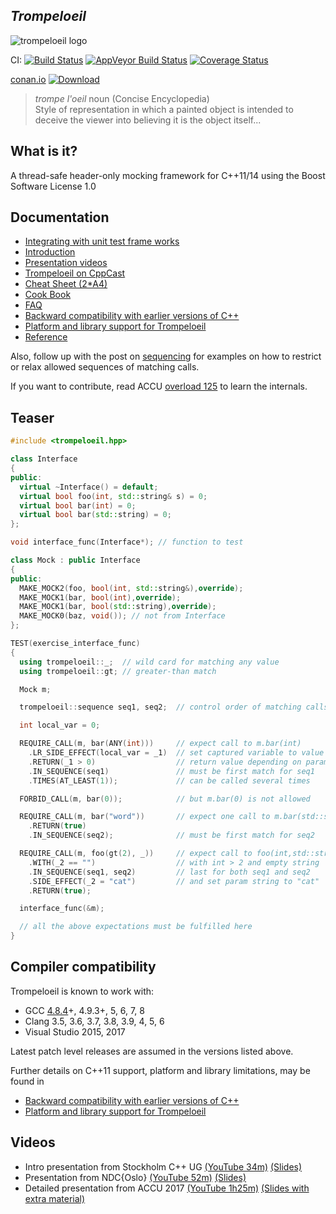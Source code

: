 ## *Trompeloeil*

![trompeloeil logo](trompeloeil-logo.png)

CI: [ ![Build Status](https://travis-ci.org/rollbear/trompeloeil.svg?branch=master)](https://travis-ci.org/rollbear/trompeloeil)
[ ![AppVeyor Build Status](
  https://ci.appveyor.com/api/projects/status/mbmjd9sl4n73qxm2/branch/master?svg=true)](
    https://ci.appveyor.com/project/rollbear/trompeloeil)
[![Coverage Status](https://coveralls.io/repos/rollbear/trompeloeil/badge.svg?branch=master&service=github)](https://coveralls.io/github/rollbear/trompeloeil?branch=master)

[conan.io](https://conan.io) [ ![Download](https://api.bintray.com/packages/trompeloeil/trompeloeil/trompeloeil%3Arollbear/images/download.svg?version=v32%3Astable) ](https://bintray.com/trompeloeil/trompeloeil/trompeloeil%3Arollbear/v32%3Astable/link)


> *trompe l'oeil* noun    (Concise Encyclopedia)  
> Style of representation in which a painted object is intended
> to deceive the viewer into believing it is the object itself...


What is it?
-----------

A thread-safe header-only mocking framework for C++11/14 using the Boost Software License 1.0

Documentation
-------------

- [Integrating with unit test frame works](docs/CookBook.md/#unit_test_frameworks)
- [Introduction](https://playfulprogramming.blogspot.com/2014/12/introducing-trompeloeil-c-mocking.html)
- [Presentation videos](#videos)
- [Trompeloeil on CppCast](http://cppcast.com/2017/02/bjorn-fahller/)
- [Cheat Sheet (2*A4)](docs/trompeloeil_cheat_sheet.pdf)
- [Cook Book](docs/CookBook.md)
- [FAQ](docs/FAQ.md)
- [Backward compatibility with earlier versions of C++](docs/Backward.md)
- [Platform and library support for Trompeloeil](docs/PlatformsAndLibraries.md)
- [Reference](docs/reference.md)

Also, follow up with the post on [sequencing](https://playfulprogramming.blogspot.se/2015/01/sequence-control-with-trompeloeil-c.html) for examples on how to restrict or relax allowed sequences of matching calls.  

If you want to contribute, read ACCU
[overload 125](https://accu.org/var/uploads/journals/Overload125.pdf)
to learn the internals.

Teaser
------
```Cpp
#include <trompeloeil.hpp>

class Interface
{
public:
  virtual ~Interface() = default;
  virtual bool foo(int, std::string& s) = 0;
  virtual bool bar(int) = 0;
  virtual bool bar(std::string) = 0;
};

void interface_func(Interface*); // function to test

class Mock : public Interface
{
public:
  MAKE_MOCK2(foo, bool(int, std::string&),override);
  MAKE_MOCK1(bar, bool(int),override);
  MAKE_MOCK1(bar, bool(std::string),override);
  MAKE_MOCK0(baz, void()); // not from Interface
};

TEST(exercise_interface_func)
{
  using trompeloeil::_;  // wild card for matching any value
  using trompeloeil::gt; // greater-than match

  Mock m;

  trompeloeil::sequence seq1, seq2;  // control order of matching calls

  int local_var = 0;

  REQUIRE_CALL(m, bar(ANY(int)))     // expect call to m.bar(int)
    .LR_SIDE_EFFECT(local_var = _1)  // set captured variable to value of param
    .RETURN(_1 > 0)                  // return value depending on param value
    .IN_SEQUENCE(seq1)               // must be first match for seq1
    .TIMES(AT_LEAST(1));             // can be called several times

  FORBID_CALL(m, bar(0));            // but m.bar(0) is not allowed

  REQUIRE_CALL(m, bar("word"))       // expect one call to m.bar(std::string)
    .RETURN(true)
    .IN_SEQUENCE(seq2);              // must be first match for seq2

  REQUIRE_CALL(m, foo(gt(2), _))     // expect call to foo(int,std::string&)
    .WITH(_2 == "")                  // with int > 2 and empty string
    .IN_SEQUENCE(seq1, seq2)         // last for both seq1 and seq2
    .SIDE_EFFECT(_2 = "cat")         // and set param string to "cat"
    .RETURN(true);

  interface_func(&m);

  // all the above expectations must be fulfilled here
}
```

Compiler compatibility
----------------------

Trompeloeil is known to work with:

* GCC [4.8.4](docs/Backward.md#gxx48x_limitations)+, 4.9.3+, 5, 6, 7, 8
* Clang 3.5, 3.6, 3.7, 3.8, 3.9, 4, 5, 6
* Visual Studio 2015, 2017

Latest patch level releases are assumed in the versions listed above.

Further details on C++11 support, platform and library limitations, may
be found in
- [Backward compatibility with earlier versions of C++](docs/Backward.md)
- [Platform and library support for Trompeloeil](docs/PlatformsAndLibraries.md)

<A name="videos"/> Videos
------

- Intro presentation from Stockholm C++ UG [(YouTube 34m)](https://www.youtube.com/watch?v=mPYNsARvTDk) [(Slides)](https://speakerdeck.com/rollbear/mocking-modern-c-plus-plus-with-trompeloeil)
- Presentation from NDC{Oslo} [(YouTube 52m)](https://www.youtube.com/watch?v=vvQ-kK4coYM&t=1122s) [(Slides)](https://speakerdeck.com/rollbear/ndc-oslo-using-trompeloeil-a-mocking-framework-for-modern-c-plus-plus)
- Detailed presentation from ACCU 2017 [(YouTube 1h25m)](https://www.youtube.com/watch?v=HCh6cs9nXt0) [(Slides with extra material)](https://speakerdeck.com/rollbear/using-trompeloeil-a-mocking-framework-for-modern-c-plus-plus)
